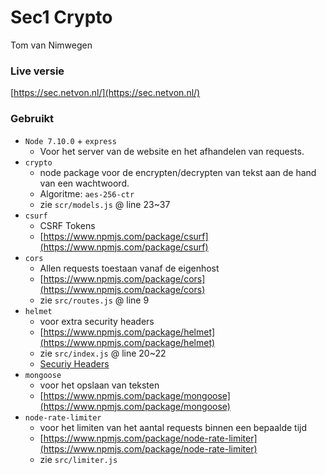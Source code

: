 # Sec1 Crypto
Tom van Nimwegen

### Live versie
[https://sec.netvon.nl/](https://sec.netvon.nl/)

### Gebruikt
- `Node 7.10.0` + `express`
	- Voor het server van de website en het afhandelen van requests.
- `crypto`
	- node package voor de encrypten/decrypten van tekst aan de hand van een wachtwoord.
	- Algoritme: `aes-256-ctr`
	- zie `scr/models.js` @ line 23~37
- `csurf`
	- CSRF Tokens
	- [https://www.npmjs.com/package/csurf](https://www.npmjs.com/package/csurf)
- `cors`
	- Allen requests toestaan vanaf de eigenhost
	- [https://www.npmjs.com/package/cors](https://www.npmjs.com/package/cors)
	- zie `src/routes.js` @ line 9
- `helmet`
	- voor extra security headers
	- [https://www.npmjs.com/package/helmet](https://www.npmjs.com/package/helmet)
	- zie `src/index.js` @ line 20~22
	- [Securiy Headers](https://securityheaders.io/?q=https%3A%2F%2Fsec.netvon.nl%2F)
- `mongoose`
	- voor het opslaan van teksten
	- [https://www.npmjs.com/package/mongoose](https://www.npmjs.com/package/mongoose)
- `node-rate-limiter`
	- voor het limiten van het aantal requests binnen een bepaalde tijd
	- [https://www.npmjs.com/package/node-rate-limiter](https://www.npmjs.com/package/node-rate-limiter)
	- zie `src/limiter.js`
